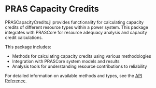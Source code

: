 # PRAS Capacity Credits

PRASCapacityCredits.jl provides functionality for calculating capacity credits of different resource types within a power system. This package integrates with PRASCore for resource adequacy analysis and capacity credit calculations.

This package includes:
- Methods for calculating capacity credits using various methodologies
- Integration with PRASCore system models and results
- Analysis tools for understanding resource contributions to reliability

For detailed information on available methods and types, see the [API Reference](./api.md).

